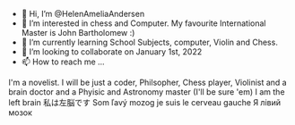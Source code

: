 - 👋 Hi, I’m @HelenAmeliaAndersen
- 👀 I’m interested in chess and Computer. My favourite International Master is John Bartholomew :)
- 🌱 I’m currently learning School Subjects, computer, Violin and Chess.
- 💞️ I’m looking to collaborate on January 1st, 2022
- 📫 How to reach me ...
<!---
HelenAmeliaAndersen/HelenAmeliaAndersen is a ✨ special ✨ repository because its `README.md` (this file) appears on your GitHub profile.
You can click the Preview link to take a look at your changes.
--->
I'm  a novelist. I will be just a coder, Philsopher, Chess player, Violinist and a brain doctor and a Phyisic and Astronomy master (I'll be sure 'em)
I am the left brain 私は左脳です Som ľavý mozog je suis le cerveau gauche Я лівий мозок
